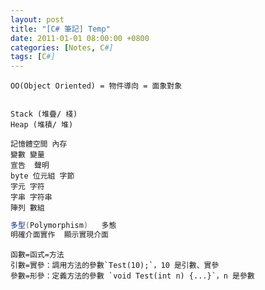 ```yaml
---
layout: post
title: "[C# 筆記] Temp"
date: 2011-01-01 08:00:00 +0800
categories: [Notes, C#]
tags: [C#]
---
```


```text
OO(Object Oriented) = 物件導向 = 面象對象 


```

```text
Stack (堆疊/ 棧)
Heap (堆積/ 堆)
```

```text
記憶體空間 內存  
變數 變量   
宣告  聲明   
byte 位元組 字節  
字元 字符 
字串 字符串
陣列 數組
```
```c#
多型(Polymorphism)   多態
明確介面實作  顯示實現介面
```

```text
函數=函式=方法
引數=實參：調用方法的參數`Test(10);`，10 是引數、實參
參數=形參：定義方法的參數 `void Test(int n) {...}`，n 是參數
```
